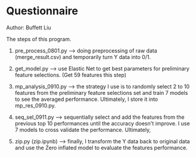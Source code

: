 # Questionnaire
Author: Buffett Liu

The steps of this program.
1. pre_process_0801.py --> doing preprocessing of raw data (merge_result.csv) and temporarily turn Y data into 0/1.

2. get_model.py --> use Elastic Net to get best parameters for preliminary feature selections. (Get 59 features this step)

3. mp_analysis_0910.py --> the strategy I use is to randomly select 2 to 10 features from the preliminary feature selections set and train 7 models to see the averaged performance. Ultimately, I store it into mp_res_0910.py.

4. seq_sel_0911.py --> sequentially select and add the features from the previous top 10 performances until the accuracy doesn't improve. I use 7 models to cross validate the performance. Ultimately, 

5. zip.py (zip.ipynb) --> finally, I transform the Y data back to original data and use the Zero inflated model to evaluate the features performance.
